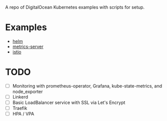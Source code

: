 A repo of DigitalOcean Kubernetes examples with scripts for setup.

# Examples

 - [helm](helm/)
 - [metrics-server](metrics-server/)
 - [istio](istio/)


# TODO

 - [ ] Monitoring with prometheus-operator, Grafana, kube-state-metrics, and node_exporter
 - [ ] Linkerd
 - [ ] Basic LoadBalancer service with SSL via Let's Encrypt
 - [ ] Traefik
 - [ ] HPA / VPA